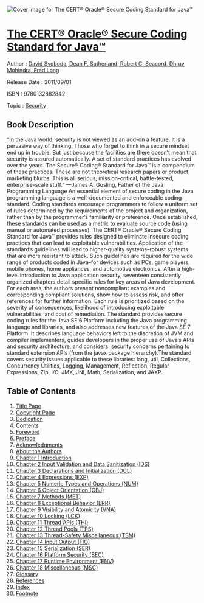 ![Cover image for The CERT® Oracle® Secure Coding Standard for Java™](https://imgdetail.ebookreading.net/cover/cover/security/EB9780132882842.jpg)

[The CERT® Oracle® Secure Coding Standard for Java™](https://ebookreading.net/view/book/The+CERT%C2%AE+Oracle%C2%AE+Secure+Coding+Standard+for+Java%E2%84%A2-EB9780132882842_1.html "The CERT® Oracle® Secure Coding Standard for Java™")
====================================================================================================================

Author : [David Svoboda](https://ebookreading.net/search/author/David+Svoboda),[ Dean F. Sutherland](https://ebookreading.net/search/author/+Dean+F.+Sutherland),[ Robert C. Seacord](https://ebookreading.net/search/author/+Robert+C.+Seacord),[ Dhruv Mohindra](https://ebookreading.net/search/author/+Dhruv+Mohindra),[ Fred Long](https://ebookreading.net/search/author/+Fred+Long)

Release Date : 2011/09/01

ISBN : 9780132882842

Topic : [Security](https://ebookreading.net/search/category/security)

Book Description
-----------------

   
“In the Java world, security is not viewed as an add-on a feature. It is a pervasive way of thinking. Those who forget to think in a secure mindset end up in trouble. But just because the facilities are there doesn’t mean that security is assured automatically. A set of standard practices has evolved over the years. The Secure® Coding® Standard for Java™ is a compendium of these practices. These are not theoretical research papers or product marketing blurbs. This is all serious, mission-critical, battle-tested, enterprise-scale stuff.”
—James A. Gosling, Father of the Java Programming Language
An essential element of secure coding in the Java programming language is a well-documented and enforceable coding standard. Coding standards encourage programmers to follow a uniform set of rules determined by the requirements of the project and organization, rather than by the programmer’s familiarity or preference. Once established, these standards can be used as a metric to evaluate source code (using manual or automated processes).
The CERT® Oracle® Secure Coding Standard for Java™ provides rules designed to eliminate insecure coding practices that can lead to exploitable vulnerabilities. Application of the standard’s guidelines will lead to higher-quality systems–robust systems that are more resistant to attack. Such guidelines are required for the wide range of products coded in Java–for devices such as PCs, game players, mobile phones, home appliances, and automotive electronics.
After a high-level introduction to Java application security, seventeen consistently organized chapters detail specific rules for key areas of Java development. For each area, the authors present noncompliant examples and corresponding compliant solutions, show how to assess risk, and offer references for further information. Each rule is prioritized based on the severity of consequences, likelihood of introducing exploitable vulnerabilities, and cost of remediation.
The standard provides secure coding rules for the Java SE 6 Platform including the Java programming language and libraries, and also addresses new features of the Java SE 7 Platform. It describes language behaviors left to the discretion of JVM and compiler implementers, guides developers in the proper use of Java’s APIs and security architecture, and considers  security concerns pertaining to standard extension APIs (from the javax package hierarchy).The standard covers security issues applicable to these libraries: lang, util, Collections, Concurrency Utilities, Logging, Management, Reflection, Regular Expressions, Zip, I/O, JMX, JNI, Math, Serialization, and JAXP.
              
Table of Contents
-----------------

1. [Title Page](https://ebookreading.net/view/book/The+CERT%C2%AE+Oracle%C2%AE+Secure+Coding+Standard+for+Java%E2%84%A2-EB9780132882842_2.html)
1. [Copyright Page](https://ebookreading.net/view/book/The+CERT%C2%AE+Oracle%C2%AE+Secure+Coding+Standard+for+Java%E2%84%A2-EB9780132882842_3.html)
1. [Dedication](https://ebookreading.net/view/book/The+CERT%C2%AE+Oracle%C2%AE+Secure+Coding+Standard+for+Java%E2%84%A2-EB9780132882842_4.html)
1. [Contents](https://ebookreading.net/view/book/The+CERT%C2%AE+Oracle%C2%AE+Secure+Coding+Standard+for+Java%E2%84%A2-EB9780132882842_5.html)
1. [Foreword](https://ebookreading.net/view/book/The+CERT%C2%AE+Oracle%C2%AE+Secure+Coding+Standard+for+Java%E2%84%A2-EB9780132882842_6.html)
1. [Preface](https://ebookreading.net/view/book/The+CERT%C2%AE+Oracle%C2%AE+Secure+Coding+Standard+for+Java%E2%84%A2-EB9780132882842_7.html)
1. [Acknowledgments](https://ebookreading.net/view/book/The+CERT%C2%AE+Oracle%C2%AE+Secure+Coding+Standard+for+Java%E2%84%A2-EB9780132882842_8.html)
1. [About the Authors](https://ebookreading.net/view/book/The+CERT%C2%AE+Oracle%C2%AE+Secure+Coding+Standard+for+Java%E2%84%A2-EB9780132882842_9.html)
1. [Chapter 1 Introduction](https://ebookreading.net/view/book/The+CERT%C2%AE+Oracle%C2%AE+Secure+Coding+Standard+for+Java%E2%84%A2-EB9780132882842_10.html)
1. [Chapter 2 Input Validation and Data Sanitization (IDS)](https://ebookreading.net/view/book/The+CERT%C2%AE+Oracle%C2%AE+Secure+Coding+Standard+for+Java%E2%84%A2-EB9780132882842_11.html)
1. [Chapter 3 Declarations and Initialization (DCL)](https://ebookreading.net/view/book/The+CERT%C2%AE+Oracle%C2%AE+Secure+Coding+Standard+for+Java%E2%84%A2-EB9780132882842_12.html)
1. [Chapter 4 Expressions (EXP)](https://ebookreading.net/view/book/The+CERT%C2%AE+Oracle%C2%AE+Secure+Coding+Standard+for+Java%E2%84%A2-EB9780132882842_13.html)
1. [Chapter 5 Numeric Types and Operations (NUM)](https://ebookreading.net/view/book/The+CERT%C2%AE+Oracle%C2%AE+Secure+Coding+Standard+for+Java%E2%84%A2-EB9780132882842_14.html)
1. [Chapter 6 Object Orientation (OBJ)](https://ebookreading.net/view/book/The+CERT%C2%AE+Oracle%C2%AE+Secure+Coding+Standard+for+Java%E2%84%A2-EB9780132882842_15.html)
1. [Chapter 7 Methods (MET)](https://ebookreading.net/view/book/The+CERT%C2%AE+Oracle%C2%AE+Secure+Coding+Standard+for+Java%E2%84%A2-EB9780132882842_16.html)
1. [Chapter 8 Exceptional Behavior (ERR)](https://ebookreading.net/view/book/The+CERT%C2%AE+Oracle%C2%AE+Secure+Coding+Standard+for+Java%E2%84%A2-EB9780132882842_17.html)
1. [Chapter 9 Visibility and Atomicity (VNA)](https://ebookreading.net/view/book/The+CERT%C2%AE+Oracle%C2%AE+Secure+Coding+Standard+for+Java%E2%84%A2-EB9780132882842_19.html)
1. [Chapter 10 Locking (LCK)](https://ebookreading.net/view/book/The+CERT%C2%AE+Oracle%C2%AE+Secure+Coding+Standard+for+Java%E2%84%A2-EB9780132882842_20.html)
1. [Chapter 11 Thread APIs (THI)](https://ebookreading.net/view/book/The+CERT%C2%AE+Oracle%C2%AE+Secure+Coding+Standard+for+Java%E2%84%A2-EB9780132882842_21.html)
1. [Chapter 12 Thread Pools (TPS)](https://ebookreading.net/view/book/The+CERT%C2%AE+Oracle%C2%AE+Secure+Coding+Standard+for+Java%E2%84%A2-EB9780132882842_22.html)
1. [Chapter 13 Thread-Safety Miscellaneous (TSM)](https://ebookreading.net/view/book/The+CERT%C2%AE+Oracle%C2%AE+Secure+Coding+Standard+for+Java%E2%84%A2-EB9780132882842_23.html)
1. [Chapter 14 Input Output (FIO)](https://ebookreading.net/view/book/The+CERT%C2%AE+Oracle%C2%AE+Secure+Coding+Standard+for+Java%E2%84%A2-EB9780132882842_0.html)
1. [Chapter 15 Serialization (SER)](https://ebookreading.net/view/book/The+CERT%C2%AE+Oracle%C2%AE+Secure+Coding+Standard+for+Java%E2%84%A2-EB9780132882842_24.html)
1. [Chapter 16 Platform Security (SEC)](https://ebookreading.net/view/book/The+CERT%C2%AE+Oracle%C2%AE+Secure+Coding+Standard+for+Java%E2%84%A2-EB9780132882842_26.html)
1. [Chapter 17 Runtime Environment (ENV)](https://ebookreading.net/view/book/The+CERT%C2%AE+Oracle%C2%AE+Secure+Coding+Standard+for+Java%E2%84%A2-EB9780132882842_27.html)
1. [Chapter 18 Miscellaneous (MSC)](https://ebookreading.net/view/book/The+CERT%C2%AE+Oracle%C2%AE+Secure+Coding+Standard+for+Java%E2%84%A2-EB9780132882842_28.html)
1. [Glossary](https://ebookreading.net/view/book/The+CERT%C2%AE+Oracle%C2%AE+Secure+Coding+Standard+for+Java%E2%84%A2-EB9780132882842_29.html)
1. [References](https://ebookreading.net/view/book/The+CERT%C2%AE+Oracle%C2%AE+Secure+Coding+Standard+for+Java%E2%84%A2-EB9780132882842_0.html)
1. [Index](https://ebookreading.net/view/book/The+CERT%C2%AE+Oracle%C2%AE+Secure+Coding+Standard+for+Java%E2%84%A2-EB9780132882842_30.html)
1. [Footnote](https://ebookreading.net/view/book/The+CERT%C2%AE+Oracle%C2%AE+Secure+Coding+Standard+for+Java%E2%84%A2-EB9780132882842_31.html)
